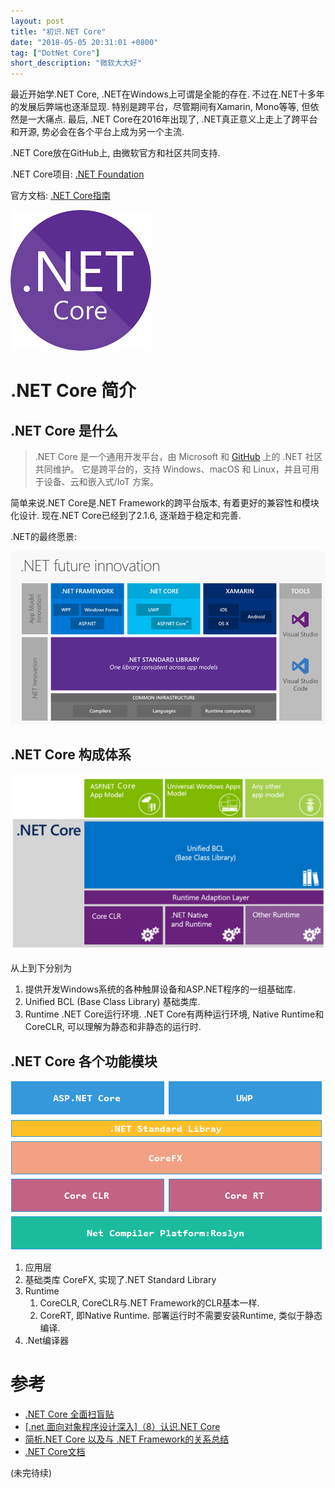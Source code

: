 ```yaml
---
layout: post
title: "初识.NET Core"
date: "2018-05-05 20:31:01 +0800"
tag: ["DotNet Core"]
short_description: "微软大大好"
---
```


最近开始学.NET Core, .NET在Windows上可谓是全能的存在. 不过在.NET十多年的发展后弊端也逐渐显现.
特别是跨平台，尽管期间有Xamarin, Mono等等, 但依然是一大痛点.
最后, .NET Core在2016年出现了, .NET真正意义上走上了跨平台和开源, 势必会在各个平台上成为另一个主流.

.NET Core放在GitHub上, 由微软官方和社区共同支持.

.NET Core项目: [.NET Foundation](https://github.com/dotnet)

官方文档: [.NET Core指南](https://docs.microsoft.com/zh-cn/dotnet/core/)

![.NET Core Logo](/images/2018-05-05-dotnet-core-start/dotnet-logo.png)

# .NET Core 简介
## .NET Core 是什么

> .NET Core 是一个通用开发平台，由 Microsoft 和 [GitHub](https://github.com/dotnet/core) 上的 .NET 社区共同维护。 它是跨平台的，支持 Windows、macOS 和 Linux，并且可用于设备、云和嵌入式/IoT 方案。

简单来说.NET Core是.NET Framework的跨平台版本, 有着更好的兼容性和模块化设计. 现在.NET Core已经到了2.1.6, 逐渐趋于稳定和完善.

.NET的最终愿景:

![.NET Innvocation](/images/2018-05-05-dotnet-core-start/dotnet-innvocation.png)

## .NET Core 构成体系

![.NET Core Structure](/images/2018-05-05-dotnet-core-start/dotnet-structure.png)

从上到下分别为

1. 提供开发Windows系统的各种触屏设备和ASP.NET程序的一组基础库.
2. Unified BCL (Base Class Library) 基础类库.
3. Runtime .NET Core运行环境. .NET Core有两种运行环境, Native Runtime和CoreCLR, 可以理解为静态和非静态的运行时.

## .NET Core 各个功能模块

![.NET Core Module](/images/2018-05-05-dotnet-core-start/dotnet-module.png)

1. 应用层
2. 基础类库 CoreFX, 实现了.NET Standard Library
3. Runtime
    1. CoreCLR, CoreCLR与.NET Framework的CLR基本一样.
    2. CoreRT, 即Native Runtime. 部署运行时不需要安装Runtime, 类似于静态编译.
4. .Net编译器

# 参考

* [.NET Core 全面扫盲贴](https://www.zybuluo.com/wddpct/note/442464#3.2.2)
* [[.net 面向对象程序设计深入]（8）认识.NET Core](http://www.cnblogs.com/yubinfeng/p/6626694.html)
* [简析.NET Core 以及与 .NET Framework的关系总结](http://m.php.cn/article/360483.html)
* [.NET Core文档](https://docs.microsoft.com/zh-cn/dotnet)

(未完待续)
